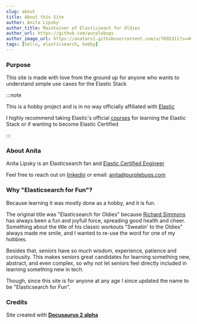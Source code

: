 ```yaml
---
slug: about
title: About this Site
author: Anita Lipsky
author_title: Maintainer of Elasticseach for Oldies
author_url: https://github.com/purplebugs
author_image_url: https://avatars1.githubusercontent.com/u/7695311?s=460&v=4
tags: [hello, elasticsearch, hobby]
---
```


### Purpose

This site is made with love from the ground up for anyone who wants to understand simple use cases for the Elastic Stack

:::note

This is a hobby project and is in no way officially affiliated with [Elastic](https://elastic.co)

I highly recommend taking Elastic's official [courses](https://www.elastic.co/training/certification) for learning the Elastic Stack or if wanting to become Elastic Certified

:::

### About Anita

Anita Lipsky is an Elasticsearch fan and [Elastic Certified Engineer](https://certified.elastic.co/8c217fda-75a3-462d-9438-1a0b5853a403)

Feel free to reach out on [linkedin](https://www.linkedin.com/in/anita-lipsky-506360120) or email: [anita@purplebugs.com](mailto:anita@purplebugs.com)

### Why "Elasticsearch for Fun"?

Because learning it was mostly done as a hobby, and it is fun.

The original title was "Elasticsearch for Oldies" because
[Richard Simmons](https://en.wikipedia.org/wiki/Richard_Simmons) has always been a fun and joyfull force, spreading good health and cheer. Something about the title of his classic workouts "Sweatin' to the Oldies" always made me smile, and I wanted to re-use the word for one of my hobbies.

Besides that, seniors have so much wisdom, experience, patience and curiousity. This makes seniors great candidates for learning something new, abstract, and even complex, so why not let seniors feel directly included in learning something new in tech.

Though, since this site is for anyone at any age I since updated the name to be "Elasticsearch for Fun".

### Credits

Site created with [**Docusaurus 2 alpha**](https://v2.docusaurus.io/)
